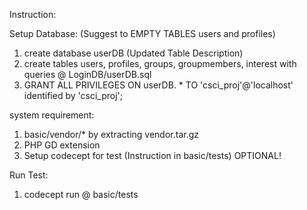 
Instruction:

Setup Database:
(Suggest to EMPTY TABLES users and profiles)
1. create database userDB (Updated Table Description)
2. create tables users, profiles, groups, groupmembers, interest with queries @ LoginDB/userDB.sql
3. GRANT ALL PRIVILEGES ON userDB. * TO 'csci_proj'@'localhost' identified by 'csci_proj';

system requirement: 
1. basic/vendor/* by extracting vendor.tar.gz
2. PHP GD extension
3. Setup codecept for test (Instruction in basic/tests) OPTIONAL!

Run Test:
1. codecept run @ basic/tests


